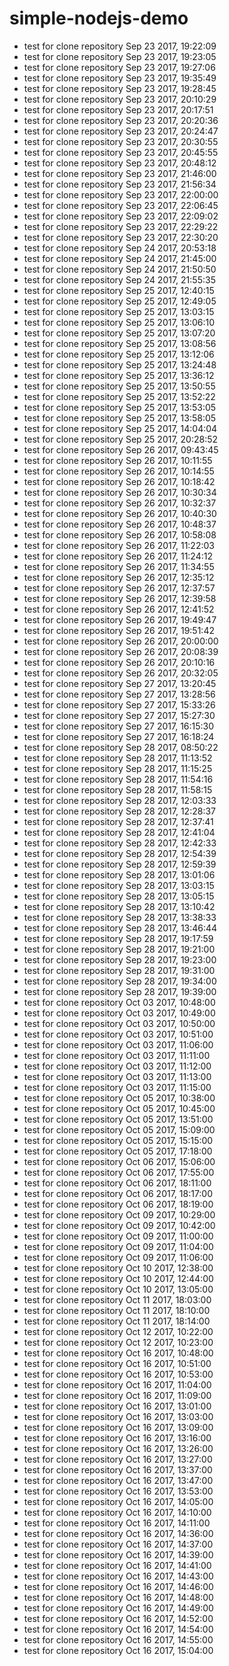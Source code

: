 # simple-nodejs-demo
* test for clone repository Sep 23 2017, 19:22:09
* test for clone repository Sep 23 2017, 19:23:05
* test for clone repository Sep 23 2017, 19:27:06
* test for clone repository Sep 23 2017, 19:35:49
* test for clone repository Sep 23 2017, 19:28:45
* test for clone repository Sep 23 2017, 20:10:29
* test for clone repository Sep 23 2017, 20:17:51
* test for clone repository Sep 23 2017, 20:20:36
* test for clone repository Sep 23 2017, 20:24:47
* test for clone repository Sep 23 2017, 20:30:55
* test for clone repository Sep 23 2017, 20:45:55
* test for clone repository Sep 23 2017, 20:48:12
* test for clone repository Sep 23 2017, 21:46:00
* test for clone repository Sep 23 2017, 21:56:34
* test for clone repository Sep 23 2017, 22:00:00
* test for clone repository Sep 23 2017, 22:06:45
* test for clone repository Sep 23 2017, 22:09:02
* test for clone repository Sep 23 2017, 22:29:22
* test for clone repository Sep 23 2017, 22:30:20
* test for clone repository Sep 24 2017, 20:53:18
* test for clone repository Sep 24 2017, 21:45:00
* test for clone repository Sep 24 2017, 21:50:50
* test for clone repository Sep 24 2017, 21:55:35
* test for clone repository Sep 25 2017, 12:40:15
* test for clone repository Sep 25 2017, 12:49:05
* test for clone repository Sep 25 2017, 13:03:15
* test for clone repository Sep 25 2017, 13:06:10
* test for clone repository Sep 25 2017, 13:07:20
* test for clone repository Sep 25 2017, 13:08:56
* test for clone repository Sep 25 2017, 13:12:06
* test for clone repository Sep 25 2017, 13:24:48
* test for clone repository Sep 25 2017, 13:36:12
* test for clone repository Sep 25 2017, 13:50:55
* test for clone repository Sep 25 2017, 13:52:22
* test for clone repository Sep 25 2017, 13:53:05
* test for clone repository Sep 25 2017, 13:58:05
* test for clone repository Sep 25 2017, 14:04:04
* test for clone repository Sep 25 2017, 20:28:52
* test for clone repository Sep 26 2017, 09:43:45
* test for clone repository Sep 26 2017, 10:11:55
* test for clone repository Sep 26 2017, 10:14:55
* test for clone repository Sep 26 2017, 10:18:42
* test for clone repository Sep 26 2017, 10:30:34
* test for clone repository Sep 26 2017, 10:32:37
* test for clone repository Sep 26 2017, 10:40:30
* test for clone repository Sep 26 2017, 10:48:37
* test for clone repository Sep 26 2017, 10:58:08
* test for clone repository Sep 26 2017, 11:22:03
* test for clone repository Sep 26 2017, 11:24:12
* test for clone repository Sep 26 2017, 11:34:55
* test for clone repository Sep 26 2017, 12:35:12
* test for clone repository Sep 26 2017, 12:37:57
* test for clone repository Sep 26 2017, 12:39:58
* test for clone repository Sep 26 2017, 12:41:52
* test for clone repository Sep 26 2017, 19:49:47
* test for clone repository Sep 26 2017, 19:51:42
* test for clone repository Sep 26 2017, 20:00:00
* test for clone repository Sep 26 2017, 20:08:39
* test for clone repository Sep 26 2017, 20:10:16
* test for clone repository Sep 26 2017, 20:32:05
* test for clone repository Sep 27 2017, 13:20:45
* test for clone repository Sep 27 2017, 13:28:56
* test for clone repository Sep 27 2017, 15:33:26
* test for clone repository Sep 27 2017, 15:27:30
* test for clone repository Sep 27 2017, 16:15:30
* test for clone repository Sep 27 2017, 16:18:24
* test for clone repository Sep 28 2017, 08:50:22
* test for clone repository Sep 28 2017, 11:13:52
* test for clone repository Sep 28 2017, 11:15:25
* test for clone repository Sep 28 2017, 11:54:16
* test for clone repository Sep 28 2017, 11:58:15
* test for clone repository Sep 28 2017, 12:03:33
* test for clone repository Sep 28 2017, 12:28:37
* test for clone repository Sep 28 2017, 12:37:41
* test for clone repository Sep 28 2017, 12:41:04
* test for clone repository Sep 28 2017, 12:42:33
* test for clone repository Sep 28 2017, 12:54:39
* test for clone repository Sep 28 2017, 12:59:39
* test for clone repository Sep 28 2017, 13:01:06
* test for clone repository Sep 28 2017, 13:03:15
* test for clone repository Sep 28 2017, 13:05:15
* test for clone repository Sep 28 2017, 13:10:42
* test for clone repository Sep 28 2017, 13:38:33
* test for clone repository Sep 28 2017, 13:46:44
* test for clone repository Sep 28 2017, 19:17:59
* test for clone repository Sep 28 2017, 19:21:00
* test for clone repository Sep 28 2017, 19:23:00
* test for clone repository Sep 28 2017, 19:31:00
* test for clone repository Sep 28 2017, 19:34:00
* test for clone repository Sep 28 2017, 19:39:00
* test for clone repository Oct 03 2017, 10:48:00
* test for clone repository Oct 03 2017, 10:49:00
* test for clone repository Oct 03 2017, 10:50:00
* test for clone repository Oct 03 2017, 10:51:00
* test for clone repository Oct 03 2017, 11:06:00
* test for clone repository Oct 03 2017, 11:11:00
* test for clone repository Oct 03 2017, 11:12:00
* test for clone repository Oct 03 2017, 11:13:00
* test for clone repository Oct 03 2017, 11:15:00
* test for clone repository Oct 05 2017, 10:38:00
* test for clone repository Oct 05 2017, 10:45:00
* test for clone repository Oct 05 2017, 13:51:00
* test for clone repository Oct 05 2017, 15:09:00
* test for clone repository Oct 05 2017, 15:15:00
* test for clone repository Oct 05 2017, 17:18:00
* test for clone repository Oct 06 2017, 15:06:00
* test for clone repository Oct 06 2017, 17:55:00
* test for clone repository Oct 06 2017, 18:11:00
* test for clone repository Oct 06 2017, 18:17:00
* test for clone repository Oct 06 2017, 18:19:00
* test for clone repository Oct 09 2017, 10:29:00
* test for clone repository Oct 09 2017, 10:42:00
* test for clone repository Oct 09 2017, 11:00:00
* test for clone repository Oct 09 2017, 11:04:00
* test for clone repository Oct 09 2017, 11:06:00
* test for clone repository Oct 10 2017, 12:38:00
* test for clone repository Oct 10 2017, 12:44:00
* test for clone repository Oct 10 2017, 13:05:00
* test for clone repository Oct 11 2017, 18:03:00
* test for clone repository Oct 11 2017, 18:10:00
* test for clone repository Oct 11 2017, 18:14:00
* test for clone repository Oct 12 2017, 10:22:00
* test for clone repository Oct 12 2017, 10:23:00
* test for clone repository Oct 16 2017, 10:48:00
* test for clone repository Oct 16 2017, 10:51:00
* test for clone repository Oct 16 2017, 10:53:00
* test for clone repository Oct 16 2017, 11:04:00
* test for clone repository Oct 16 2017, 11:09:00
* test for clone repository Oct 16 2017, 13:01:00
* test for clone repository Oct 16 2017, 13:03:00
* test for clone repository Oct 16 2017, 13:09:00
* test for clone repository Oct 16 2017, 13:16:00
* test for clone repository Oct 16 2017, 13:26:00
* test for clone repository Oct 16 2017, 13:27:00
* test for clone repository Oct 16 2017, 13:37:00
* test for clone repository Oct 16 2017, 13:47:00
* test for clone repository Oct 16 2017, 13:53:00
* test for clone repository Oct 16 2017, 14:05:00
* test for clone repository Oct 16 2017, 14:10:00
* test for clone repository Oct 16 2017, 14:11:00
* test for clone repository Oct 16 2017, 14:36:00
* test for clone repository Oct 16 2017, 14:37:00
* test for clone repository Oct 16 2017, 14:39:00
* test for clone repository Oct 16 2017, 14:41:00
* test for clone repository Oct 16 2017, 14:43:00
* test for clone repository Oct 16 2017, 14:46:00
* test for clone repository Oct 16 2017, 14:48:00
* test for clone repository Oct 16 2017, 14:49:00
* test for clone repository Oct 16 2017, 14:52:00
* test for clone repository Oct 16 2017, 14:54:00
* test for clone repository Oct 16 2017, 14:55:00
* test for clone repository Oct 16 2017, 15:04:00